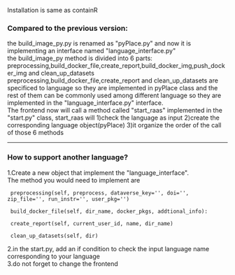 Installation is same as containR  

### Compared to the previous version:  
the build_image_py.py is renamed as "pyPlace.py" and now it is implementing an interface named "language_interface.py"  
the build_image_py method is divided into 6 parts: preprocessing,build_docker_file,create_report,build_docker_img,push_docker_img and clean_up_datasets  
preprocessing,build_docker_file,create_report and clean_up_datasets are specificed to language so they are implemented in pyPlace class and the rest of them can be commonly used among different language so they are implemented in the "language_interface.py"
interface.  
The frontend now will call a method called "start_raas" implemented in the "start.py" class, start_raas will 1)check the language as input 2)create the corresponding language object(pyPlace) 3)it organize the order of the call of those 6 methods   
__________________________________________________
### How to support another language?

1.Create a new object that implement the "language_interface".  
The method you would need to implement are 
  
     preprocessing(self, preprocess, dataverse_key='', doi='', zip_file='', run_instr='', user_pkg='')

     build_docker_file(self, dir_name, docker_pkgs, addtional_info):
       
     create_report(self, current_user_id, name, dir_name)

     clean_up_datasets(self, dir)
2.in the start.py, add an if condition to check the input language name corresponding to your language  
3.do not forget to change the frontend